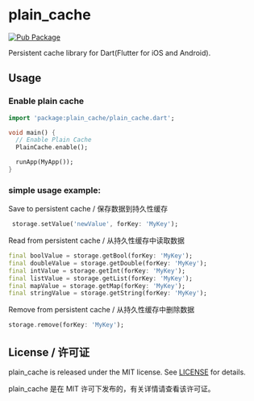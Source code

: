 # plain_cache

[![Pub Package](https://img.shields.io/pub/v/plain_cache.svg)](https://pub.dartlang.org/packages/plain_cache)

Persistent cache library for Dart(Flutter for iOS and Android).

## Usage

### Enable plain cache

```dart
import 'package:plain_cache/plain_cache.dart';

void main() {
  // Enable Plain Cache
  PlainCache.enable();

  runApp(MyApp());
}
```

### simple usage example:

Save to persistent cache / 保存数据到持久性缓存

```dart
 storage.setValue('newValue', forKey: 'MyKey');
```

Read from persistent cache / 从持久性缓存中读取数据

```dart
final boolValue = storage.getBool(forKey: 'MyKey');
final doubleValue = storage.getDouble(forKey: 'MyKey');
final intValue = storage.getInt(forKey: 'MyKey');
final listValue = storage.getList(forKey: 'MyKey');
final mapValue = storage.getMap(forKey: 'MyKey');
final stringValue = storage.getString(forKey: 'MyKey');

```

Remove from persistent cache / 从持久性缓存中删除数据

```dart
storage.remove(forKey: 'MyKey');

```


## License / 许可证

plain_cache is released under the MIT license. See [LICENSE](./LICENSE) for details.

plain_cache 是在 MIT 许可下发布的，有关详情请查看该许可证。